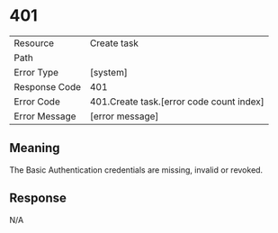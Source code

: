 # 401

|                                       |                                                 |
| ------------------------------------- | ----------------------------------------------- |
| Resource                              | Create task                                         |
| Path                                  |                                            |
| Error Type                            | [system]                                       |
| Response Code                         | 401                                              |
| Error Code                            | 401.Create task.[error code count index]                                     |
| Error Message                         | [error message] |

## Meaning
The Basic Authentication credentials are missing, invalid or revoked.

## Response


N/A

